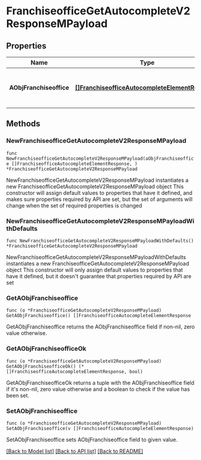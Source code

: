 # FranchiseofficeGetAutocompleteV2ResponseMPayload

## Properties

Name | Type | Description | Notes
------------ | ------------- | ------------- | -------------
**AObjFranchiseoffice** | [**[]FranchiseofficeAutocompleteElementResponse**](FranchiseofficeAutocompleteElementResponse.md) | An array of Franchiseoffice autocomplete element response. | 

## Methods

### NewFranchiseofficeGetAutocompleteV2ResponseMPayload

`func NewFranchiseofficeGetAutocompleteV2ResponseMPayload(aObjFranchiseoffice []FranchiseofficeAutocompleteElementResponse, ) *FranchiseofficeGetAutocompleteV2ResponseMPayload`

NewFranchiseofficeGetAutocompleteV2ResponseMPayload instantiates a new FranchiseofficeGetAutocompleteV2ResponseMPayload object
This constructor will assign default values to properties that have it defined,
and makes sure properties required by API are set, but the set of arguments
will change when the set of required properties is changed

### NewFranchiseofficeGetAutocompleteV2ResponseMPayloadWithDefaults

`func NewFranchiseofficeGetAutocompleteV2ResponseMPayloadWithDefaults() *FranchiseofficeGetAutocompleteV2ResponseMPayload`

NewFranchiseofficeGetAutocompleteV2ResponseMPayloadWithDefaults instantiates a new FranchiseofficeGetAutocompleteV2ResponseMPayload object
This constructor will only assign default values to properties that have it defined,
but it doesn't guarantee that properties required by API are set

### GetAObjFranchiseoffice

`func (o *FranchiseofficeGetAutocompleteV2ResponseMPayload) GetAObjFranchiseoffice() []FranchiseofficeAutocompleteElementResponse`

GetAObjFranchiseoffice returns the AObjFranchiseoffice field if non-nil, zero value otherwise.

### GetAObjFranchiseofficeOk

`func (o *FranchiseofficeGetAutocompleteV2ResponseMPayload) GetAObjFranchiseofficeOk() (*[]FranchiseofficeAutocompleteElementResponse, bool)`

GetAObjFranchiseofficeOk returns a tuple with the AObjFranchiseoffice field if it's non-nil, zero value otherwise
and a boolean to check if the value has been set.

### SetAObjFranchiseoffice

`func (o *FranchiseofficeGetAutocompleteV2ResponseMPayload) SetAObjFranchiseoffice(v []FranchiseofficeAutocompleteElementResponse)`

SetAObjFranchiseoffice sets AObjFranchiseoffice field to given value.



[[Back to Model list]](../README.md#documentation-for-models) [[Back to API list]](../README.md#documentation-for-api-endpoints) [[Back to README]](../README.md)


